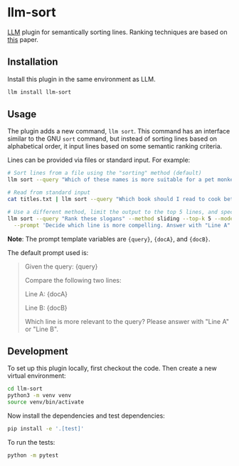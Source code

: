 # llm-sort

[LLM](https://llm.datasette.io/) plugin for semantically sorting lines.
Ranking techniques are based on [this](https://arxiv.org/abs/2306.17563) paper.

## Installation

Install this plugin in the same environment as LLM.
```bash
llm install llm-sort
```

## Usage

The plugin adds a new command, `llm sort`. This command has an interface
similar to the GNU `sort` command, but instead of sorting lines based on
alphabetical order, it input lines based on some semantic ranking criteria.

Lines can be provided via files or standard input. For example:
```bash
# Sort lines from a file using the "sorting" method (default)
llm sort --query "Which of these names is more suitable for a pet monkey?" names.txt

# Read from standard input
cat titles.txt | llm sort --query "Which book should I read to cook better?"

# Use a different method, limit the output to the top 5 lines, and specify a custom model and prompt:
llm sort --query "Rank these slogans" --method sliding --top-k 5 --model gpt-4 \
  --prompt 'Decide which line is more compelling. Answer with "Line A" or "Line B" Query: {query} Lines: {docA} {docB}.' quotes.txt
```

**Note**: The prompt template variables are `{query}`, `{docA}`, and `{docB}`.

The default prompt used is:

> Given the query:
> {query}
> 
> Compare the following two lines:
> 
> Line A:
> {docA}
> 
> Line B:
> {docB}
> 
> Which line is more relevant to the query? Please answer with "Line A" or "Line B".

## Development

To set up this plugin locally, first checkout the code. Then create a new virtual environment:
```bash
cd llm-sort
python3 -m venv venv
source venv/bin/activate
```
Now install the dependencies and test dependencies:
```bash
pip install -e '.[test]'
```
To run the tests:
```bash
python -m pytest
```
